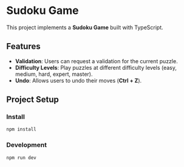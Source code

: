 # Sudoku Game

This project implements a **Sudoku Game** built with TypeScript.

## Features

- **Validation**: Users can request a validation for the current puzzle.
- **Difficulty Levels**: Play puzzles at different difficulty levels (easy, medium, hard, expert, master).
- **Undo**: Allows users to undo their moves (**Ctrl + Z**).

## Project Setup

### Install

```bash
npm install
```

### Development

```bash
npm run dev
```
